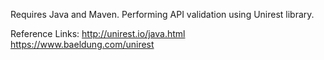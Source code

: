 Requires Java and Maven.
Performing API validation using Unirest library.

Reference Links:
http://unirest.io/java.html
https://www.baeldung.com/unirest